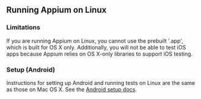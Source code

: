 ## Running Appium on Linux

### Limitations

If you are running Appium on Linux, you cannot use the prebuilt '.app',
which is built for OS X only. Additionally, you will not be able to test iOS
apps because Appium relies on OS X-only libraries to support iOS testing.

### Setup (Android)

Instructions for setting up Android and running tests on Linux are the same as
those on Mac OS X. See the [Android setup docs](/docs/en/appium-setup/android-setup.md).
